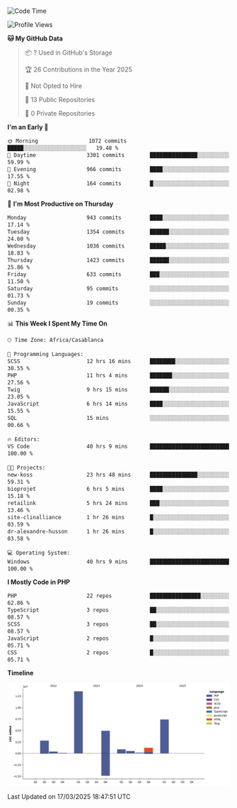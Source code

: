 <!--START_SECTION:waka-->
![Code Time](http://img.shields.io/badge/Code%20Time-5%2C545%20hrs%2023%20mins-blue)

![Profile Views](http://img.shields.io/badge/Profile%20Views-0-blue)

**🐱 My GitHub Data** 

> 📦 ? Used in GitHub's Storage 
 > 
> 🏆 26 Contributions in the Year 2025
 > 
> 🚫 Not Opted to Hire
 > 
> 📜 13 Public Repositories 
 > 
> 🔑 0 Private Repositories 
 > 
**I'm an Early 🐤** 

```text
🌞 Morning                1072 commits        █████░░░░░░░░░░░░░░░░░░░░   19.48 % 
🌆 Daytime                3301 commits        ███████████████░░░░░░░░░░   59.99 % 
🌃 Evening                966 commits         ████░░░░░░░░░░░░░░░░░░░░░   17.55 % 
🌙 Night                  164 commits         █░░░░░░░░░░░░░░░░░░░░░░░░   02.98 % 
```
📅 **I'm Most Productive on Thursday** 

```text
Monday                   943 commits         ████░░░░░░░░░░░░░░░░░░░░░   17.14 % 
Tuesday                  1354 commits        ██████░░░░░░░░░░░░░░░░░░░   24.60 % 
Wednesday                1036 commits        █████░░░░░░░░░░░░░░░░░░░░   18.83 % 
Thursday                 1423 commits        ██████░░░░░░░░░░░░░░░░░░░   25.86 % 
Friday                   633 commits         ███░░░░░░░░░░░░░░░░░░░░░░   11.50 % 
Saturday                 95 commits          ░░░░░░░░░░░░░░░░░░░░░░░░░   01.73 % 
Sunday                   19 commits          ░░░░░░░░░░░░░░░░░░░░░░░░░   00.35 % 
```


📊 **This Week I Spent My Time On** 

```text
🕑︎ Time Zone: Africa/Casablanca

💬 Programming Languages: 
SCSS                     12 hrs 16 mins      ████████░░░░░░░░░░░░░░░░░   30.55 % 
PHP                      11 hrs 4 mins       ███████░░░░░░░░░░░░░░░░░░   27.56 % 
Twig                     9 hrs 15 mins       ██████░░░░░░░░░░░░░░░░░░░   23.05 % 
JavaScript               6 hrs 14 mins       ████░░░░░░░░░░░░░░░░░░░░░   15.55 % 
SQL                      15 mins             ░░░░░░░░░░░░░░░░░░░░░░░░░   00.66 % 

🔥 Editors: 
VS Code                  40 hrs 9 mins       █████████████████████████   100.00 % 

🐱‍💻 Projects: 
new-koss                 23 hrs 48 mins      ███████████████░░░░░░░░░░   59.31 % 
bioprojet                6 hrs 5 mins        ████░░░░░░░░░░░░░░░░░░░░░   15.18 % 
retailink                5 hrs 24 mins       ███░░░░░░░░░░░░░░░░░░░░░░   13.46 % 
site-clinalliance        1 hr 26 mins        █░░░░░░░░░░░░░░░░░░░░░░░░   03.59 % 
dr-alexandre-husson      1 hr 26 mins        █░░░░░░░░░░░░░░░░░░░░░░░░   03.58 % 

💻 Operating System: 
Windows                  40 hrs 9 mins       █████████████████████████   100.00 % 
```

**I Mostly Code in PHP** 

```text
PHP                      22 repos            ████████████████░░░░░░░░░   62.86 % 
TypeScript               3 repos             ██░░░░░░░░░░░░░░░░░░░░░░░   08.57 % 
SCSS                     3 repos             ██░░░░░░░░░░░░░░░░░░░░░░░   08.57 % 
JavaScript               2 repos             █░░░░░░░░░░░░░░░░░░░░░░░░   05.71 % 
CSS                      2 repos             █░░░░░░░░░░░░░░░░░░░░░░░░   05.71 % 
```



**Timeline**

![Lines of Code chart](https://raw.githubusercontent.com/tahar-elgunaoui/tahar-elgunaoui/main/assets/bar_graph.png)


 Last Updated on 17/03/2025 18:47:51 UTC
<!--END_SECTION:waka-->
